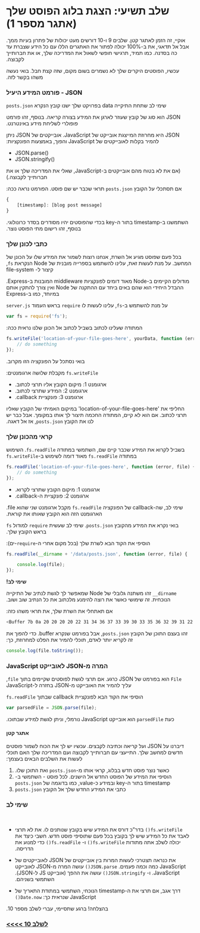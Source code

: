 # &#x202b; שלב תשיעי: הצגת בלוג הפוסט שלך (אתגר מספר 1)

&#x202b;
אוקיי, זה הזמן לאתגר קטן. שלבים 9 ו-10 דורשים מעט יכולות של פתרון בעיות ממך. אבל אל תדאגי, את ב-100% יכולה לפתור את האתגרים הללו עם כל הידע שצברת עד כה בסדנה.
כמו תמיד, תרגישי חופשי לשאול את המדריכה שלך, או את חברותייך לקבוצה.

&#x202b;
עכשיו, הפוסטים היקרים שלך לא נשמרים בשום מקום, שזה קצת חבל. בואי נעשה משהו בקשר לזה.

### &#x202b; JSON - פורמט המידע היעיל

&#x202b;
שימי לב שתחת התיקייה data בפרויקט שלך ישנו קובץ הנקרא `posts.json`

&#x202b;
JSON הוא סוג של קובץ שעוזר לארגן את המידע בצורה קריאה. בנוסף, זהו פורמט פופולרי לשליחת מידע באינטרנט.

&#x202b;
JSON היא מחרוזת המייצגת אובייקט של JavaScript. אובייקטים של JSON ניתן להמיר בקלות לאובייקטים של JavaScript והפוך, באמצעות הפונקציות:
* JSON.parse()
* JSON.stringify()

&#x202b;
(אם את לא בטוח מהם אובייקטים ב-JavaScript, שאלי את המדריכה שלך או את חברותייך לקבוצה.)

&#x202b;
אם תסתכלי על הקובץ `posts.json` תראי שכבר יש שם פוסט. הפורמט נראה ככה:

```js
{
    [timestamp]: [blog post message]
}
```

&#x202b;
השתמשנו ב-timestamp בתור ה-key בכדי שהפוסטים יהיו מסודרים בסדר כרונולוגי. בנוסף, זהו רישום מתי הפוסט נוצר.

### &#x202b; כתבי לכונן שלך

&#x202b;
בכל פעם שפוסט מגיע אל השרת, אנחנו רוצות לשמור את המידע שלו על הכונן של המחשב. על מנת לעשות זאת, עלינו להשתמש בספרייה מובנית של Node הנקראת `fs`, קיצור ל- file-system

&#x202b;
מודולים הקיימים ב-Node מאוד דומים לפונקציות middleware המובנות ב-Express. ההבדל היחידי הוא שהם באים ביחד עם ההתקנה של Node ואין צורך להתקין אותם במיוחד, כמו ב-Express

&#x202b;
על מנת להשתמש ב-`fs`, עלינו לעשות לו `require` בראש העמוד `server.js`

```js
var fs = require('fs');
```

&#x202b;
המתודה שעלינו לכתוב בשביל לכתוב אל הכונן שלנו נראית ככה:

```js
fs.writeFile('location-of-your-file-goes-here', yourData, function (error) {
    // do something
});
```

&#x202b;
בואי נסתכל על הפונקציה הזו מקרוב.

&#x202b;
`fs.writeFile` מקבלת שלושה ארגומנטים:

* &#x202b; ארגומנט 1: מיקום הקובץ אליו תרצי לכתוב.
* &#x202b; ארגומנט 2: המידע שתרצי לכתוב.
* &#x202b; ארגומנט 3: פונקציית callback.

&#x202b;
החליפי את 'location-of-your-file-goes-here' במיקום האמיתי של הקובץ שאליו תרצי לכתוב. אם הוא לא קיים, המתודה החכמה תיצור לך אותו במקומך. אבל כבר יש לנו את הקובץ `posts.json`, אז אל דאגה.

### &#x202b; קראי מהכונן שלך

&#x202b;
בשביל לקרוא את המידע שכבר קיים שם, השתמשי במתודה `fs.readFile`.
השימוש במתודה `fs.readFile` מאוד דומה לשימוש ב-`fs.writeFile`

```js
fs.readFile('location-of-your-file-goes-here', function (error, file) {
    // do something
});
```

* &#x202b; ארגומנט 1: מיקום הקובץ שתרצי לקרוא.
* &#x202b; ארגומנט 2: פונקציית ה-callback.

&#x202b;
שימי לב, שה-callback של הפונקציה `fs.readFile` מקבל ארגומנט שני שהוא file. הארגומנט הזה הוא הקובץ שאותו את קוראת.

&#x202b;
בואי נקרא את המידע מהקובץ `posts.json`. שימי לב שעשית `require` למודול `fs` בראש הקובץ שלך.

&#x202b;
הוסיפי את הקוד הבא לשרת שלך (בכל מקום אחרי ה-`require`-ים):

```js
fs.readFile(__dirname + '/data/posts.json', function (error, file) {

    console.log(file);
});
```

&#x202b;
**שימי לב!**

&#x202b;
`dirname__` זהו משתנה גלובלי של Node שמאפשר לך לגשת לנתיב של התיקייה הנוכחית. זה שימושי כאשר את רוצה להימנע מלכתוב את כל הנתיב שוב ושוב.

&#x202b;
אם תאתחלי את השרת שלך, את תראי משהו כזה:
```bash
<Buffer 7b 0a 20 20 20 20 22 31 34 36 37 33 39 30 33 35 36 32 39 31 22 3a 20 22 54 68 69 73 20 69 73 20 6d 79 20 76 65 72 79 20 66 69 72 73 74 20 62 6c 6f 67 ... >
```

&#x202b;
זהו בעצם התוכן של הקובץ `posts.json`, אבל בפורמט שנקרא buffer. כדי להפוך את זה לקריא יותר לאדם, תוכלי להמיר את הפלט למחרוזת, כך:

```js
console.log(file.toString());
```

### &#x202b; המרה מ-JSON לאובייקט JavaScript

&#x202b;
`File` הוא בפורמט של JSON כרגע. אם תרצי לגשת לפוסטים שקיימים בתוך `file`, עליך להמיר את האובייקט מ-JSON בחזרה ל-JavaScript

&#x202b;
הוסיפי את הקוד הבא לפונקציית callback שבתוך `fs.readFile`

```js
var parsedFile = JSON.parse(file);
```

&#x202b;
כעת `parsedFile` הוא אובייקט JavaScript נורמלי, וניתן לגשת למידע שבתוכו.


#### &#x202b; אתגר קטן

&#x202b;
דיברנו על JSON ועל קריאה וכתיבה לקבצים. עכשיו יש לך את הכוח לשמור פוסטים חדשים למחשב שלך. התייעצי עם חברותייך לקבוצה ועם המדריכה שלך האם תוכלי לעשות את השלבים הבאים בעצמך:

1. &#x202b; כאשר נוצר פוסט חדש בבלוג, קראי אותו מ-`posts.json` ואת התוכן שלו.
2. &#x202b; הוסיפי את המידע של הפוסט החדש אל הישנים. לכל פוסט - השתמשי ב-timestamp בתור ה-key ובמידע כ-value, כמו בדוגמה של `posts.json`
3. &#x202b; כתבי את המידע החדש שלך אל הקובץ `posts.json`

### &#x202b; שימי לב
&#x202b;
* &#x202b;  `fs.writeFile()` בדר”כ דורס את המידע שיש בקובץ שנותנים לו. את לא תרצי לאבד את כל המידע שיש לך בקובץ בכל פעם שתוסיפי פוסט חדש. חשבי כיצד את יכולה לשלב אתה מתודות  `fs.writeFile()` ו-  `fs.readFile()`  כדי למנוע את הדריסה.
* &#x202b; את כנראה תצטרכי לעשות המרות בין אובייקטים של JSON לאובייקטים של JavaScript כמה וכמה פעמים. `JSON.parse()` עושה המרה מ-JSON לאובייקט JavaScript. ו- `JSON.stringify()` עושה את ההפך (אובייקט JS ל-JSON). השתמשי בשניהם.

* &#x202b; דרך אגב, אם תרצי את ה-timestamp הנוכחי, השתמשי במתודת התאריך של JavaScript שנראית כך:
           `Date.now()`

&#x202b;
בהצלחה! ברגע שתסיימי, עברי לשלב מספר 10.

### &#x202b; [לשלב 10 >>>>](https://github.com/node-girls/express-workshop-hebrew/blob/master/step10.md)